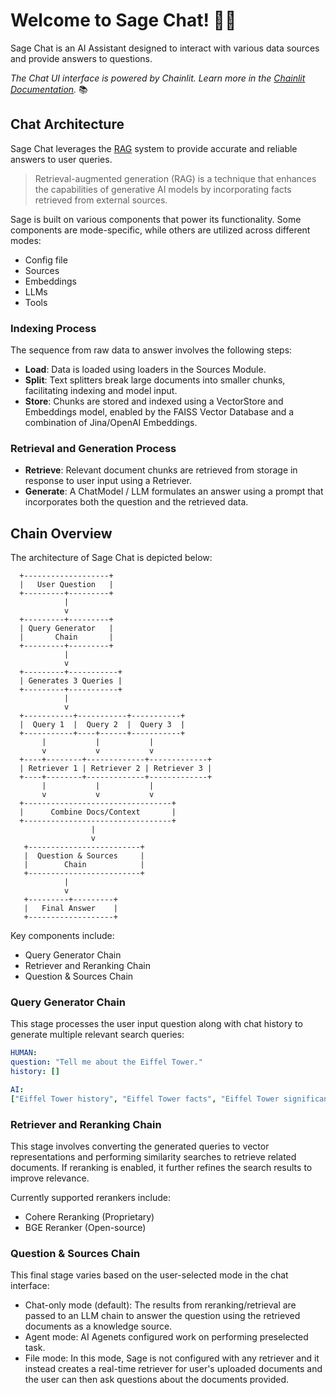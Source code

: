 # Welcome to Sage Chat! 🚀🤖

Sage Chat is an AI Assistant designed to interact with various data sources and provide answers to questions.

*The Chat UI interface is powered by Chainlit. Learn more in the [Chainlit Documentation](https://docs.chainlit.io).* 📚

## Chat Architecture

Sage Chat leverages the [RAG](https://blogs.nvidia.com/blog/what-is-retrieval-augmented-generation/) system to provide accurate and reliable answers to user queries.

> Retrieval-augmented generation (RAG) is a technique that enhances the capabilities of generative AI models by incorporating facts retrieved from external sources.

Sage is built on various components that power its functionality. Some components are mode-specific, while others are utilized across different modes:

- Config file
- Sources
- Embeddings
- LLMs
- Tools

### Indexing Process

The sequence from raw data to answer involves the following steps:

- **Load**: Data is loaded using loaders in the Sources Module.
- **Split**: Text splitters break large documents into smaller chunks, facilitating indexing and model input.
- **Store**: Chunks are stored and indexed using a VectorStore and Embeddings model, enabled by the FAISS Vector Database and a combination of Jina/OpenAI Embeddings.

### Retrieval and Generation Process

- **Retrieve**: Relevant document chunks are retrieved from storage in response to user input using a Retriever.
- **Generate**: A ChatModel / LLM formulates an answer using a prompt that incorporates both the question and the retrieved data.

## Chain Overview

The architecture of Sage Chat is depicted below:

      +-------------------+
      |   User Question   |
      +---------+---------+
                |
                v
      +---------+---------+
      | Query Generator   |
      |       Chain       |
      +---------+---------+
                |
                v
      +---------+-----------+
      | Generates 3 Queries |
      +---------+-----------+
                |
                v
      +-----------+-----------+-----------+
      |  Query 1  |  Query 2  |  Query 3  |
      +-----------+----+------+-----------+
           |           |           |
           v           v           v
      +----+--------+-------------+-------------+
      | Retriever 1 | Retriever 2 | Retriever 3 |
      +----+--------+-------------+-------------+
           |           |           |
           v           v           v
      +---------------------------------+
      |      Combine Docs/Context       |
      +---------------------------------+
                      |
                      v
       +-------------------------+
       |  Question & Sources     |
       |        Chain            |
       +-------------------------+
                |
                v
       +---------+---------+
       |   Final Answer    |
       +-------------------+


Key components include:
- Query Generator Chain
- Retriever and Reranking Chain
- Question & Sources Chain

### Query Generator Chain

This stage processes the user input question along with chat history to generate multiple relevant search queries:

```yaml
HUMAN:
question: "Tell me about the Eiffel Tower."
history: []

AI:
["Eiffel Tower history", "Eiffel Tower facts", "Eiffel Tower significance"]
```

### Retriever and Reranking Chain
 
This stage involves converting the generated queries to vector representations and performing similarity searches to retrieve related documents. If reranking is enabled, it further refines the search results to improve relevance.

Currently supported rerankers include:

 - Cohere Reranking (Proprietary)
 - BGE Reranker (Open-source)

### Question & Sources Chain
 
This final stage varies based on the user-selected mode in the chat interface:

 - Chat-only mode (default): The results from reranking/retrieval are passed to an LLM chain to answer the question using the retrieved documents as a knowledge source.
 - Agent mode: AI Agenets configured work on performing preselected task.
 - File mode: In this mode, Sage is not configured with any retriever and it instead creates a real-time retriever for user's uploaded documents and the user can then ask questions about the documents provided.
